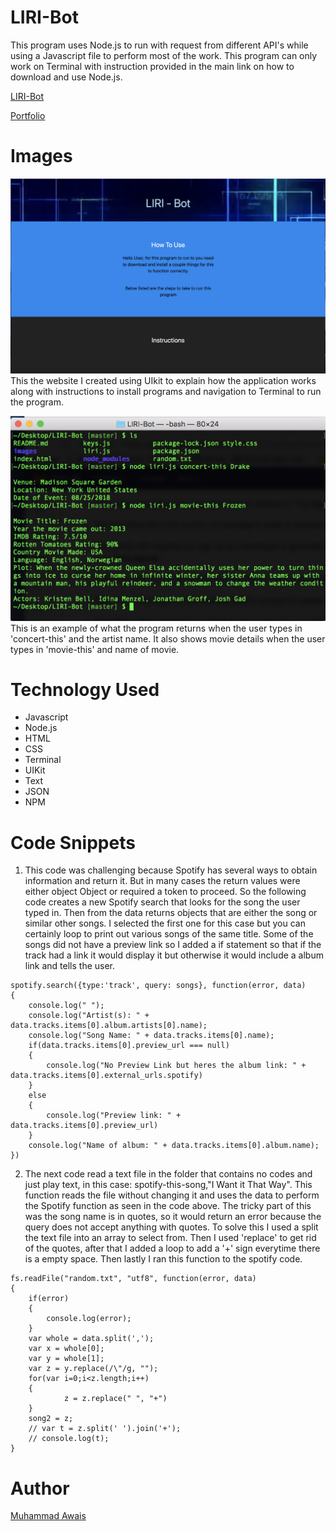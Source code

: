 # LIRI-Bot

This program uses Node.js to run with request from different API's while using a Javascript file to perform most of the work. This program can only work on Terminal with instruction provided in the main link on how to download and use Node.js. 

[LIRI-Bot](https://mawais54013.github.io/LIRI-Bot/)

[Portfolio](https://mawais54013.github.io/New-Portfolio/)

# Images

![Website](images/Screen2.png)
This the website I created using UIkit to explain how the application works along with instructions to install programs and navigation to Terminal to run the program. 

![Program](images/Screen1.png)
This is an example of what the program returns when the user types in 'concert-this' and the artist name. It also shows movie details when the user types in 'movie-this' and name of movie.

# Technology Used 
- Javascript
- Node.js
- HTML
- CSS
- Terminal
- UIKit
- Text
- JSON
- NPM

# Code Snippets
1) This code was challenging because Spotify has several ways to obtain information and return it. But in many cases the return values were either object Object or required a token to proceed. So the following code creates a new Spotify search that looks for the song the user typed in. Then from the data returns objects that are either the song or similar other songs. I selected the first one for this case but you can certainly loop to print out various songs of the same title. Some of the songs did not have a preview link so I added a if statement so that if the track had a link it would display it but otherwise it would include a album link and tells the user. 
```
spotify.search({type:'track', query: songs}, function(error, data)
{
    console.log(" ");
    console.log("Artist(s): " + data.tracks.items[0].album.artists[0].name);
    console.log("Song Name: " + data.tracks.items[0].name);
    if(data.tracks.items[0].preview_url === null)
    {
        console.log("No Preview Link but heres the album link: " + data.tracks.items[0].external_urls.spotify)
    }
    else 
    {
        console.log("Preview link: " + data.tracks.items[0].preview_url)
    }
    console.log("Name of album: " + data.tracks.items[0].album.name);
})
```
2) The next code read a text file in the folder that contains no codes and just play text, in this case: spotify-this-song,"I Want it That Way". This function reads the file without changing it and uses the data to perform the Spotify function as seen in the code above. The tricky part of this was the song name is in quotes, so it would return an error because the query does not accept anything with quotes. To solve this I used a split the text file into an array to select from. Then I used 'replace' to get rid of the quotes, after that I added a loop to add a '+' sign everytime there is a empty space. Then lastly I ran this function to the spotify code. 
```
fs.readFile("random.txt", "utf8", function(error, data)
{
    if(error)
    {
        console.log(error);
    }
    var whole = data.split(',');
    var x = whole[0];
    var y = whole[1];
    var z = y.replace(/\"/g, "");
    for(var i=0;i<z.length;i++)
    {
            z = z.replace(" ", "+")
    }
    song2 = z;
    // var t = z.split(' ').join('+');
    // console.log(t);
}
```

# Author 
[Muhammad Awais](https://github.com/mawais54013/Bootstrap-Portfolio)
